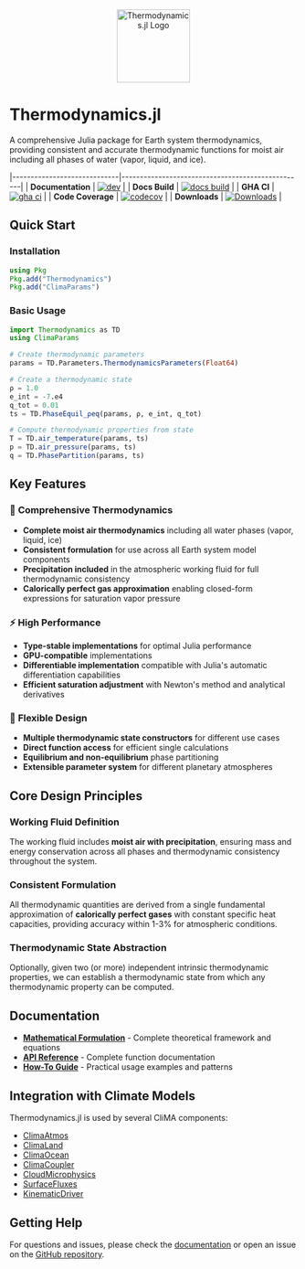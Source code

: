 <div align="center">
  <img src="docs/src/assets/logo.svg" alt="Thermodynamics.jl Logo" width="128" height="128">
</div>

# Thermodynamics.jl

A comprehensive Julia package for Earth system thermodynamics, providing consistent and accurate thermodynamic functions for moist air including all phases of water (vapor, liquid, and ice).

|-----------------------------|--------------------------------------------------|
| **Documentation**           | [![dev][docs-latest-img]][docs-latest-url]       |
| **Docs Build**              | [![docs build][docs-bld-img]][docs-bld-url]      |
| **GHA CI**                  | [![gha ci][gha-ci-img]][gha-ci-url]              |
| **Code Coverage**           | [![codecov][codecov-img]][codecov-url]           |
| **Downloads**               | [![Downloads][dlt-img]][dlt-url]                 |


[docs-bld-img]: https://github.com/CliMA/Thermodynamics.jl/actions/workflows/docs.yml/badge.svg
[docs-bld-url]: https://github.com/CliMA/Thermodynamics.jl/actions/workflows/docs.yml

[docs-latest-img]: https://img.shields.io/badge/docs-dev-blue.svg
[docs-latest-url]: https://CliMA.github.io/Thermodynamics.jl/dev/

[gha-ci-img]: https://github.com/CliMA/Thermodynamics.jl/actions/workflows/ci.yml/badge.svg
[gha-ci-url]: https://github.com/CliMA/Thermodynamics.jl/actions/workflows/ci.yml

[codecov-img]: https://codecov.io/gh/CliMA/Thermodynamics.jl/branch/main/graph/badge.svg
[codecov-url]: https://codecov.io/gh/CliMA/Thermodynamics.jl

[dlt-img]: https://img.shields.io/badge/dynamic/json?url=http%3A%2F%2Fjuliapkgstats.com%2Fapi%2Fv1%2Ftotal_downloads%2FThermodynamics&query=total_requests&label=Downloads
[dlt-url]: https://juliapkgstats.com/pkg/Thermodynamics.c

## Quick Start

### Installation
```julia
using Pkg
Pkg.add("Thermodynamics")
Pkg.add("ClimaParams")
```

### Basic Usage
```julia
import Thermodynamics as TD
using ClimaParams

# Create thermodynamic parameters
params = TD.Parameters.ThermodynamicsParameters(Float64)

# Create a thermodynamic state
ρ = 1.0
e_int = -7.e4
q_tot = 0.01
ts = TD.PhaseEquil_ρeq(params, ρ, e_int, q_tot)

# Compute thermodynamic properties from state
T = TD.air_temperature(params, ts)
p = TD.air_pressure(params, ts)
q = TD.PhasePartition(params, ts)
```

## Key Features

### 🌟 **Comprehensive Thermodynamics**
- **Complete moist air thermodynamics** including all water phases (vapor, liquid, ice)
- **Consistent formulation** for use across all Earth system model components
- **Precipitation included** in the atmospheric working fluid for full thermodynamic consistency
- **Calorically perfect gas approximation** enabling closed-form expressions for saturation vapor pressure

### ⚡ **High Performance**
- **Type-stable implementations** for optimal Julia performance
- **GPU-compatible** implementations
- **Differentiable implementation** compatible with Julia's automatic differentiation capabilities
- **Efficient saturation adjustment** with Newton's method and analytical derivatives

### 🔧 **Flexible Design**
- **Multiple thermodynamic state constructors** for different use cases
- **Direct function access** for efficient single calculations
- **Equilibrium and non-equilibrium** phase partitioning
- **Extensible parameter system** for different planetary atmospheres

## Core Design Principles

### **Working Fluid Definition**
The working fluid includes **moist air with precipitation**, ensuring mass and energy conservation across all phases and thermodynamic consistency throughout the system.

### **Consistent Formulation**
All thermodynamic quantities are derived from a single fundamental approximation of **calorically perfect gases** with constant specific heat capacities, providing accuracy within 1-3% for atmospheric conditions.

### **Thermodynamic State Abstraction**
Optionally, given two (or more) independent intrinsic thermodynamic properties, we can establish a thermodynamic state from which any thermodynamic property can be computed.

## Documentation

- **[Mathematical Formulation](https://clima.github.io/Thermodynamics.jl/dev/Formulation/)** - Complete theoretical framework and equations
- **[API Reference](https://clima.github.io/Thermodynamics.jl/dev/API/)** - Complete function documentation
- **[How-To Guide](https://clima.github.io/Thermodynamics.jl/dev/HowToGuide/)** - Practical usage examples and patterns

## Integration with Climate Models

Thermodynamics.jl is used by several CliMA components:

- [ClimaAtmos](https://github.com/CliMA/ClimaAtmos.jl)
- [ClimaLand](https://github.com/CliMA/ClimaLand.jl)
- [ClimaOcean](https://github.com/CliMA/ClimaOcean.jl)
- [ClimaCoupler](https://github.com/CliMA/ClimaCoupler.jl)
- [CloudMicrophysics](https://github.com/CliMA/CloudMicrophysics.jl)
- [SurfaceFluxes](https://github.com/CliMA/SurfaceFluxes.jl)
- [KinematicDriver](https://github.com/CliMA/KinematicDriver.jl)

## Getting Help

For questions and issues, please check the [documentation](https://clima.github.io/Thermodynamics.jl/dev/) or open an issue on the [GitHub repository](https://github.com/CliMA/Thermodynamics.jl).
